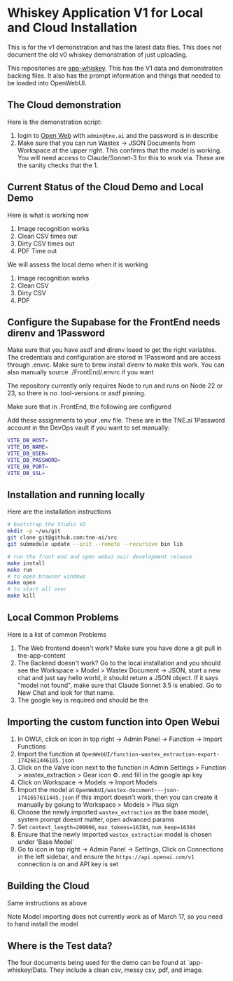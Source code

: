 # Whiskey Application V1 for Local and Cloud Installation

This is for the v1 demonstration and has the latest data files. This does not
document the old v0 whiskey demonstration of just uploading.

This repositories are [app-whiskey](https://github.com/tne-ai/app-whiskey). This
has the V1 data and demonstration backing files. It also has the prompt
information and things that needed to be loaded into OpenWebUI.

## The Cloud demonstration

Here is the demonstration script:

1. login to [Open Web](https://open-webui.dev.tne.ai) with `admin@tne.ai` and
   the password is in describe
1. Make sure that you can run Wastex -> JSON Documents from Workspace at the
   upper right. This confirms that the model is working. You will need access to
   Claude/Sonnet-3 for this to work via. These are the sanity checks that the 1.

## Current Status of the Cloud Demo and Local Demo

Here is what is working now

1. Image recognition works
1. Clean CSV times out
1. Dirty CSV times out
1. PDF Time out

We will assess the local demo when it is working

1. Image recognition works
1. Clean CSV
1. Dirty CSV
1. PDF

## Configure the Supabase for the FrontEnd needs direnv and 1Password

Make sure that you have asdf and direnv loaed to get the right variables. The
credentials and configuration are stored in 1Password and are access through
.envrc. Make sure to brew install direnv to make this work. You can also
manually source ./FrontEnd/.envrc if you want

The repository currently only requires Node to run and runs on Node 22 or 23, so
there is no .tool-versions or asdf pinning.

Make sure that in .FrontEnd, the following are configured

Add these assignments to your .env file. These are in the TNE.ai 1Password
account in the DevOps vault if you want to set manually:

```sh
VITE_DB_HOST=
VITE_DB_NAME=
VITE_DB_USER=
VITE_DB_PASSWORD=
VITE_DB_PORT=
VITE_DB_SSL=
```

## Installation and running locally

Here are the installation instructions

```sh
# bootstrap the Studio V2
mkdir -p ~/ws/git
git clone git@github.com:tne-ai/src
git submodule update --init --remote --recursive bin lib

# run the front end and open webui ouir development release
make install
make run
# to open browser windows
make open
# to start all over
make kill
```

## Local Common Problems

Here is a list of common Problems

1. The Web frontend doesn't work? Make sure you have done a git pull in
   tne-app-content
1. The Backend doesn't work? Go to the local installation and you should see the
   Workspace > Model > Wastex Document -> JSON, start a new chat and just say
   hello world, it should return a JSON object. If it says "model not found", make
   sure that Claude Sonnet 3.5 is enabled. Go to New Chat and look for that name.
1. The google key is required and should be the

## Importing the custom function into Open Webui

1. In OWUI, click on icon in top right -> Admin Panel -> Function -> Import Functions
2. Import the function at `OpenWebUI/function-wastex_extraction-export-1742661446105.json`
3. Click on the Valve icon next to the function in Admin Settings > Function >
   wastex_extraction > Gear icon ⚙️. and fill in the google api
   key
5. Click on Workspace -> Models -> Import Models
6. Import the model at `OpenWebUI/wastex-document---json-1741657611445.json` if this import
   doesn't work, then you can create it manually by goiung to Workspace > Models > Plus sign
7. Choose the newly imported `wastex_extraction` as the base model, system prompt doesnt matter, open advanced params
8. Set `context_length=200000`, `max_tokens=16384`, `num_keep=16384`
9. Ensure that the newly imported `wastex_extraction` model is chosen under
   'Base Model'
10. Go to icon in top right -> Admin Panel -> Settings, Click on Connections in the left sidebar, and ensure the `https://api.openai.com/v1` connection is on and API key is set

## Building the Cloud

Same instructions as above

Note Model importing does not currently work as of March 17, so you need to hand
install the model

## Where is the Test data?

The four documents being used for the demo can be found at `app-whiskey/Data.
They include a clean csv, messy csv, pdf, and image.



```

```
